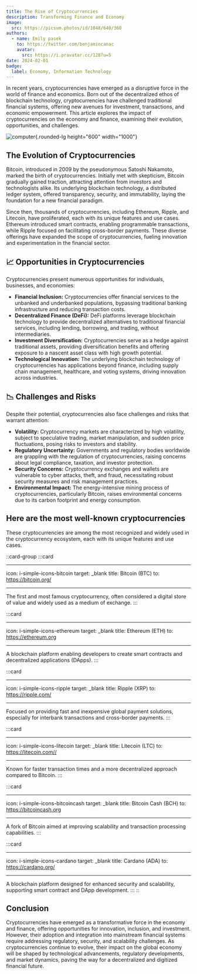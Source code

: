 ```yaml
---
title: The Rise of Cryptocurrencies
description: Transforming Finance and Economy
image:
  src: https://picsum.photos/id/1048/640/360
authors:
  - name: Emily pasek
    to: https://twitter.com/benjamincanac
    avatar:
      src: https://i.pravatar.cc/128?u=5
date: 2024-02-01
badge:
  label: Economy, Information Technology
---
```


In recent years, cryptocurrencies have emerged as a disruptive force in the world of finance and
economics. Born out of the decentralized ethos of blockchain technology, cryptocurrencies have
challenged traditional financial systems, offering new avenues for investment, transactions, and
economic empowerment. This article explores the impact of cryptocurrencies on the economy and
finance, examining their evolution, opportunities, and challenges.

![computer](https://picsum.photos/id/3/1000/600){.rounded-lg height="600" width="1000"}

## The Evolution of Cryptocurrencies

Bitcoin, introduced in 2009 by the pseudonymous Satoshi Nakamoto, marked the birth of
cryptocurrencies. Initially met with skepticism, Bitcoin gradually gained traction, attracting
attention from investors and technologists alike. Its underlying blockchain technology, a
distributed ledger system, offered transparency, security, and immutability, laying the foundation
for a new financial paradigm.

Since then, thousands of cryptocurrencies, including Ethereum, Ripple, and Litecoin, have
proliferated, each with its unique features and use cases. Ethereum introduced smart contracts,
enabling programmable transactions, while Ripple focused on facilitating cross-border payments.
These diverse offerings have expanded the scope of cryptocurrencies, fueling innovation and
experimentation in the financial sector.

## 📈 Opportunities in Cryptocurrencies

Cryptocurrencies present numerous opportunities for individuals, businesses, and economies:

- **Financial Inclusion:** Cryptocurrencies offer financial services to the unbanked and underbanked
  populations, bypassing traditional banking infrastructure and reducing transaction costs.
- **Decentralized Finance (DeFi):** DeFi platforms leverage blockchain technology to provide
  decentralized alternatives to traditional financial services, including lending, borrowing, and
  trading, without intermediaries.
- **Investment Diversification:** Cryptocurrencies serve as a hedge against traditional assets,
  providing diversification benefits and offering exposure to a nascent asset class with high growth
  potential.
- **Technological Innovation:** The underlying blockchain technology of cryptocurrencies has
  applications beyond finance, including supply chain management, healthcare, and voting systems,
  driving innovation across industries.

## 📉 Challenges and Risks

Despite their potential, cryptocurrencies also face challenges and risks that warrant attention:

- **Volatility:** Cryptocurrency markets are characterized by high volatility, subject to
  speculative trading, market manipulation, and sudden price fluctuations, posing risks to investors
  and stability.
- **Regulatory Uncertainty:** Governments and regulatory bodies worldwide are grappling with the
  regulation of cryptocurrencies, raising concerns about legal compliance, taxation, and investor
  protection.
- **Security Concerns:** Cryptocurrency exchanges and wallets are vulnerable to cyber attacks,
  theft, and fraud, necessitating robust security measures and risk management practices.
- **Environmental Impact:** The energy-intensive mining process of cryptocurrencies, particularly
  Bitcoin, raises environmental concerns due to its carbon footprint and energy consumption.

## Here are the most well-known cryptocurrencies

These cryptocurrencies are among the most recognized and widely used in the cryptocurrency
ecosystem, each with its unique features and use cases.

::card-group :::card

---

icon: i-simple-icons-bitcoin target: \_blank title: Bitcoin (BTC) to: https://bitcoin.org/

---

The first and most famous cryptocurrency, often considered a digital store of value and widely used
as a medium of exchange. :::

:::card

---

icon: i-simple-icons-ethereum target: \_blank title: Ethereum (ETH) to: https://ethereum.org

---

A blockchain platform enabling developers to create smart contracts and decentralized applications
(DApps). :::

:::card

---

icon: i-simple-icons-ripple target: \_blank title: Ripple (XRP) to: https://ripple.com/

---

Focused on providing fast and inexpensive global payment solutions, especially for interbank
transactions and cross-border payments. :::

:::card

---

icon: i-simple-icons-litecoin target: \_blank title: Litecoin (LTC) to: https://litecoin.com//

---

Known for faster transaction times and a more decentralized approach compared to Bitcoin. :::

:::card

---

icon: i-simple-icons-bitcoincash target: \_blank title: Bitcoin Cash (BCH) to:
https://bitcoincash.org

---

A fork of Bitcoin aimed at improving scalability and transaction processing capabilities. :::

:::card

---

icon: i-simple-icons-cardano target: \_blank title: Cardano (ADA) to: https://cardano.org/

---

A blockchain platform designed for enhanced security and scalability, supporting smart contract and
DApp development. ::: ::

## Conclusion

Cryptocurrencies have emerged as a transformative force in the economy and finance, offering
opportunities for innovation, inclusion, and investment. However, their adoption and integration
into mainstream financial systems require addressing regulatory, security, and scalability
challenges. As cryptocurrencies continue to evolve, their impact on the global economy will be
shaped by technological advancements, regulatory developments, and market dynamics, paving the way
for a decentralized and digitized financial future.
